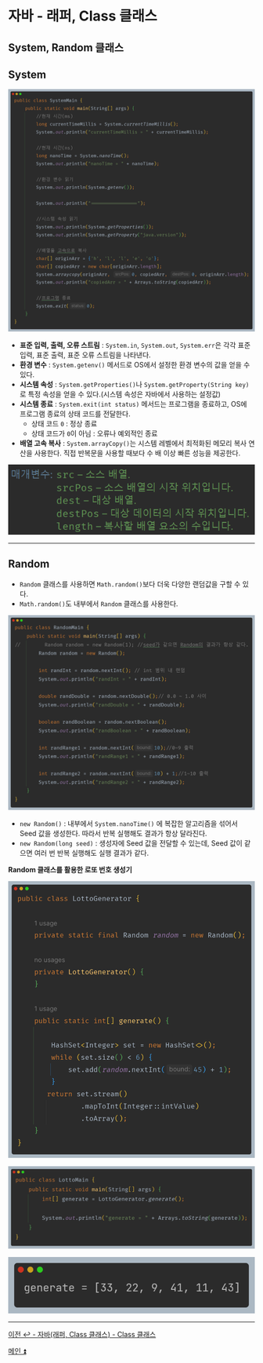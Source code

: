 # 자바 - 래퍼, Class 클래스

## System, Random 클래스

## System

![img_10.png](image/img_10.png)

- **표준 입력, 출력, 오류 스트림** : `System.in`, `System.out`, `System.err`은 각각 표준 입력, 표준 출력, 표준 오류 스트림을 나타낸다.
- **환경 변수** : `System.getenv()` 메서드로 OS에서 설정한 환경 변수의 값을 얻을 수 있다.
- **시스템 속성** : `System.getProperties()`나 `System.getProperty(String key)`로 특정 속성을 얻을 수 있다.(시스템 속성은 자바에서 사용하는 설정값)
- **시스템 종료** : `System.exit(int status)` 메서드는 프로그램을 종료하고, OS에 프로그램 종료의 상태 코드를 전달한다.
  - 상태 코드 `0` : 정상 종료
  - 상태 코드가 `0`이 아님 : 오류나 예외적인 종료
- **배열 고속 복사** : `System.arrayCopy()`는 시스템 레벨에서 최적화된 메모리 복사 연산을 사용한다. 직접 반복문을 사용할 때보다 수 배 이상 빠른 성능을 제공한다.

![img_11.png](image/img_11.png)

---

## Random

- `Random` 클래스를 사용하면 `Math.random()`보다 더욱 다양한 랜덤값을 구할 수 있다.
- `Math.random()`도 내부에서 `Random` 클래스를 사용한다.

![img_12.png](image/img_12.png)

- `new Random()` : 내부에서 `System.nanoTime()` 에 복잡한 알고리즘을 섞어서 Seed 값을 생성한다. 따라서 반복 실행해도 결과가 항상 달라진다.
- `new Random(long seed)` : 생성자에 Seed 값을 전달할 수 있는데, Seed 값이 같으면 여러 번 반복 실행해도 실행 결과가 같다.

**Random 클래스를 활용한 로또 번호 생성기**

![img_13.png](image/img_13.png)

![img_14.png](image/img_14.png)

![img_15.png](image/img_15.png)

---

[이전 ↩️ - 자바(래퍼, Class 클래스) - Class 클래스]()

[메인 ⏫](https://github.com/genesis12345678/TIL/blob/main/Java/mid_1/Main.md)